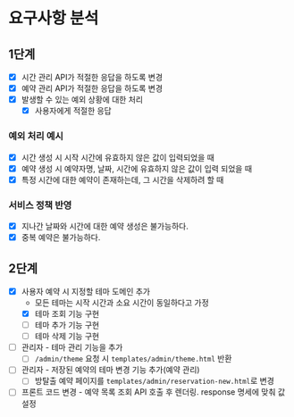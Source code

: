 # 요구사항 분석

## 1단계

- [x] 시간 관리 API가 적절한 응답을 하도록 변경 
- [x] 예약 관리 API가 적절한 응답을 하도록 변경
- [x] 발생할 수 있는 예외 상황에 대한 처리
  - [x] 사용자에게 적절한 응답 

### 예외 처리 예시
- [x] 시간 생성 시 시작 시간에 유효하지 않은 값이 입력되었을 때
- [x] 예약 생성 시 예약자명, 날짜, 시간에 유효하지 않은 값이 입력 되었을 때
- [x] 특정 시간에 대한 예약이 존재하는데, 그 시간을 삭제하려 할 때

### 서비스 정책 반영
- [x] 지나간 날짜와 시간에 대한 예약 생성은 불가능하다.
- [x] 중복 예약은 불가능하다.

## 2단계
- [x] 사용자 예약 시 지정할 테마 도메인 추가 
  - 모든 테마는 시작 시간과 소요 시간이 동일하다고 가정 
  - [x] 테마 조회 기능 구현
  - [ ] 테마 추가 기능 구현
  - [ ] 테마 삭제 기능 구현
- [ ] 관리자 - 테마 관리 기능을 추가
  - [ ] `/admin/theme` 요청 시 `templates/admin/theme.html` 반환
- [ ] 관리자 - 저장된 예약의 테마 변경 기능 추가(예약 관리)
  - [ ] 방탈출 예약 페이지를 `templates/admin/reservation-new.html`로 변경
- [ ] 프론트 코드 변경 - 예약 목록 조회 API 호출 후 렌더링. response 명세에 맞춰 값 설정
